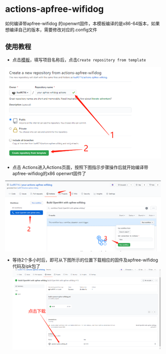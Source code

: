# actions-apfree-wifidog

如何编译带apfree-wifidog 的openwrt固件，本模板编译的是x86-64版本，如果想编译自己的版本，需要修改对应的.config文件

## 使用教程

 - 点击[模板](https://github.com/liudf0716/actions-apfree-wifidog/generate)，填写项目名称后，点击`Create repository from template`
 
 ![根据模板创建自己的项目](action1.png)
 
 - 点击 Actions进入Actions页面，按照下图指示步骤操作后就开始编译带apfree-wifidog的x86 openwrt固件了
 
 ![进入Actions页面编译固件](action2.png)
 
 - 等待2个多小时后，即可从下图所示的位置下载相应的固件及apfree-wifidog代码及ipk包了
![下载编译完成的压缩包](action3.png)
